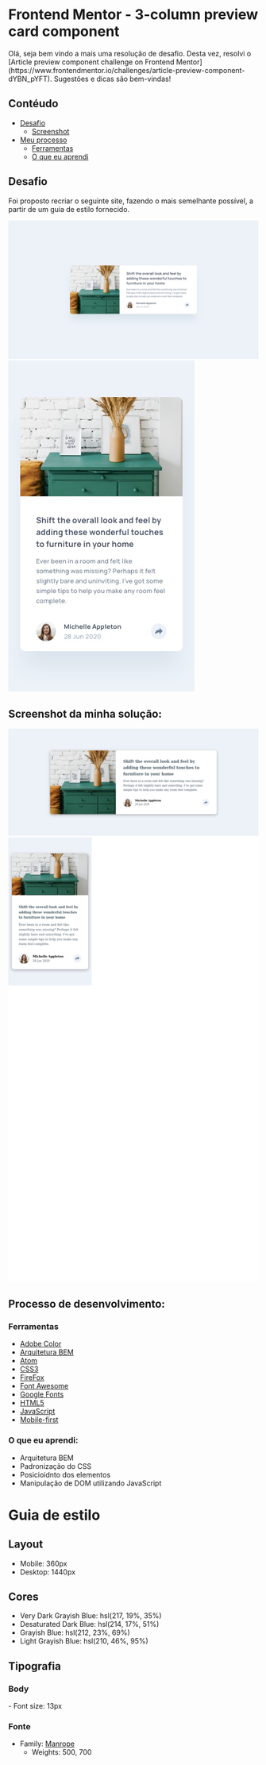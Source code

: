 <h1>Frontend Mentor - 3-column preview card component</h1>
Olá, seja bem vindo a mais uma resolução de desafio. Desta vez, resolvi o [Article preview component challenge on Frontend Mentor](https://www.frontendmentor.io/challenges/article-preview-component-dYBN_pYFT). Sugestões e dicas são bem-vindas!

<h2>Contéudo </h2>

- [Desafio](#desafio)
    - [Screenshot](#screenshot)
- [Meu processo](#meu-processo)
    - [Ferramentas](#ferramentas)
    - [O que eu aprendi](#aprendizado)


<a id="desafio">
<h2> Desafio</h2>
</a>
Foi proposto recriar o seguinte site, fazendo o mais semelhante possível, a partir de um guia de estilo fornecido.

![](./design/desktop-design.jpg)
![](./design/mobile-design.jpg)

<a id="screenshot">
<h2> Screenshot da minha solução:</h2>

![](./design/desktop-solução.jpg)
![](./design/mobile-solução.jpg)

<a id="meu-processo">
<h2> Processo de desenvolvimento:</h2>
</a>

<a id="ferramentas">
<h3> Ferramentas</h3>
</a>

- [Adobe Color](https://color.adobe.com/pt/create/color-wheel)
- [Arquitetura BEM](https://en.bem.info/methodology/css/)
- [Atom](https://atom.io/)
- [CSS3](https://developer.mozilla.org/pt-BR/docs/Web/CSS)
- [FireFox](https://www.mozilla.org/pt-BR/firefox/new/)
- [Font Awesome](https://fontawesome.com)
- [Google Fonts](https://fonts.google.com)
- [HTML5](https://developer.mozilla.org/pt-BR/docs/Web/HTML)
- [JavaScript](https://developer.mozilla.org/pt-BR/docs/Web/JavaScript)
- [Mobile-first](https://developer.mozilla.org/en-US/docs/Glossary/Mobile_First)


<a id="aprendizado">
<h3> O que eu aprendi:</h3>
</a>

- Arquitetura BEM
- Padronização do CSS
- Posicioidnto dos elementos
- Manipulação de DOM utilizando JavaScript

<a id="estilo">
<h1>Guia de estilo</h1>
</a>

<h2> Layout </h2>

- Mobile: 360px
- Desktop: 1440px

<h2> Cores </h2>

- Very Dark Grayish Blue: hsl(217, 19%, 35%)
- Desaturated Dark Blue: hsl(214, 17%, 51%)
- Grayish Blue: hsl(212, 23%, 69%)
- Light Grayish Blue: hsl(210, 46%, 95%)

<h2> Tipografia </h2>

<h3> Body </h3>
- Font size: 13px

<h3> Fonte </h3>

- Family: [Manrope](https://fonts.google.com/specimen/Manrope)
    - Weights: 500, 700

